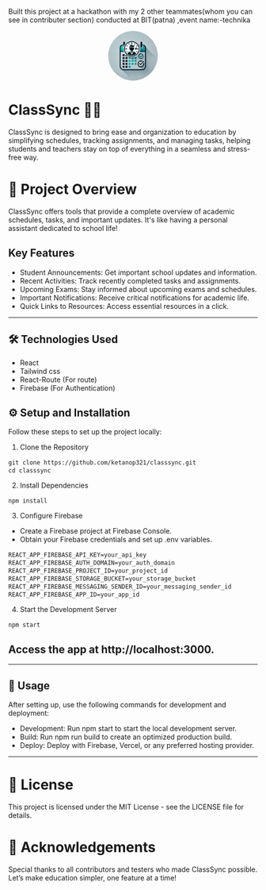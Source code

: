 Built this project at a hackathon with my 2 other teammates(whom you can see in contributer section) conducted at BIT(patna) ,event name:-technika  
<div style="text-align: center;">
  <img src="./src/assets/logo/logo.png" width="100px" style="border-radius: 50%;" alt="classSync Logo">
</div>

# ClassSync 📅✨

ClassSync is designed to bring ease and organization to education by simplifying schedules, tracking assignments, and managing tasks, helping students and teachers stay on top of everything in a seamless and stress-free way.

# 🌟 Project Overview
ClassSync offers tools that provide a complete overview of academic schedules, tasks, and important updates. It's like having a personal assistant dedicated to school life!

## Key Features

- Student Announcements: Get important school updates and information.
- Recent Activities: Track recently completed tasks and assignments.
- Upcoming Exams: Stay informed about upcoming exams and schedules.
- Important Notifications: Receive critical notifications for academic life.
- Quick Links to Resources: Access essential resources in a click.

---
## 🛠️ Technologies Used
- React
- Tailwind css
- React-Route (For route)
- Firebase (For Authentication)

## ⚙️ Setup and Installation
Follow these steps to set up the project locally:

1. Clone the Repository
```
git clone https://github.com/ketanop321/classsync.git
cd classsync
```
2. Install Dependencies
```
npm install
```
3. Configure Firebase

- Create a Firebase project at Firebase Console.
- Obtain your Firebase credentials and set up .env variables.
```
REACT_APP_FIREBASE_API_KEY=your_api_key
REACT_APP_FIREBASE_AUTH_DOMAIN=your_auth_domain
REACT_APP_FIREBASE_PROJECT_ID=your_project_id
REACT_APP_FIREBASE_STORAGE_BUCKET=your_storage_bucket
REACT_APP_FIREBASE_MESSAGING_SENDER_ID=your_messaging_sender_id
REACT_APP_FIREBASE_APP_ID=your_app_id
```
4. Start the Development Server
```
npm start
```
## Access the app at http://localhost:3000.
---
## 🚀 Usage
After setting up, use the following commands for development and deployment:

- Development: Run npm start to start the local development server.
- Build: Run npm run build to create an optimized production build.
- Deploy: Deploy with Firebase, Vercel, or any preferred hosting provider.
---
# 📄 License
This project is licensed under the MIT License - see the LICENSE file for details.

# 🙌 Acknowledgements
Special thanks to all contributors and testers who made ClassSync possible. Let’s make education simpler, one feature at a time!

